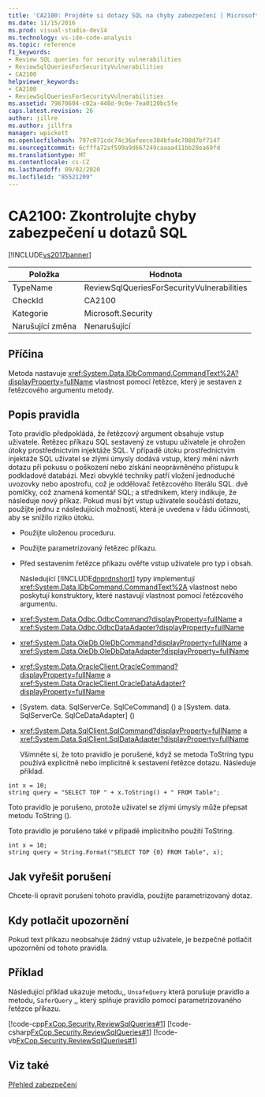 ```yaml
---
title: 'CA2100: Projděte si dotazy SQL na chyby zabezpečení | Microsoft Docs'
ms.date: 11/15/2016
ms.prod: visual-studio-dev14
ms.technology: vs-ide-code-analysis
ms.topic: reference
f1_keywords:
- Review SQL queries for security vulnerabilities
- ReviewSqlQueriesForSecurityVulnerabilities
- CA2100
helpviewer_keywords:
- CA2100
- ReviewSqlQueriesForSecurityVulnerabilities
ms.assetid: 79670604-c02a-448d-9c0e-7ea0120bc5fe
caps.latest.revision: 26
author: jillre
ms.author: jillfra
manager: wpickett
ms.openlocfilehash: 797c071cdc74c36afeece304bfa4c708d7bf7147
ms.sourcegitcommit: 6cfffa72af599a9d667249caaaa411bb28ea69fd
ms.translationtype: MT
ms.contentlocale: cs-CZ
ms.lasthandoff: 09/02/2020
ms.locfileid: "85521209"
---
```

# <a name="ca2100-review-sql-queries-for-security-vulnerabilities"></a>CA2100: Zkontrolujte chyby zabezpečení u dotazů SQL
[!INCLUDE[vs2017banner](../includes/vs2017banner.md)]

|Položka|Hodnota|
|-|-|
|TypeName|ReviewSqlQueriesForSecurityVulnerabilities|
|CheckId|CA2100|
|Kategorie|Microsoft.Security|
|Narušující změna|Nenarušující|

## <a name="cause"></a>Příčina
 Metoda nastavuje <xref:System.Data.IDbCommand.CommandText%2A?displayProperty=fullName> vlastnost pomocí řetězce, který je sestaven z řetězcového argumentu metody.

## <a name="rule-description"></a>Popis pravidla
 Toto pravidlo předpokládá, že řetězcový argument obsahuje vstup uživatele. Řetězec příkazu SQL sestavený ze vstupu uživatele je ohrožen útoky prostřednictvím injektáže SQL. V případě útoku prostřednictvím injektáže SQL uživatel se zlými úmysly dodává vstup, který mění návrh dotazu při pokusu o poškození nebo získání neoprávněného přístupu k podkladové databázi. Mezi obvyklé techniky patří vložení jednoduché uvozovky nebo apostrofu, což je oddělovač řetězcového literálu SQL. dvě pomlčky, což znamená komentář SQL; a středníkem, který indikuje, že následuje nový příkaz. Pokud musí být vstup uživatele součástí dotazu, použijte jednu z následujících možností, která je uvedena v řádu účinnosti, aby se snížilo riziko útoku.

- Použijte uloženou proceduru.

- Použijte parametrizovaný řetězec příkazu.

- Před sestavením řetězce příkazu ověřte vstup uživatele pro typ i obsah.

  Následující [!INCLUDE[dnprdnshort](../includes/dnprdnshort-md.md)] typy implementují <xref:System.Data.IDbCommand.CommandText%2A> vlastnost nebo poskytují konstruktory, které nastavují vlastnost pomocí řetězcového argumentu.

- <xref:System.Data.Odbc.OdbcCommand?displayProperty=fullName> a <xref:System.Data.Odbc.OdbcDataAdapter?displayProperty=fullName>

- <xref:System.Data.OleDb.OleDbCommand?displayProperty=fullName> a <xref:System.Data.OleDb.OleDbDataAdapter?displayProperty=fullName>

- <xref:System.Data.OracleClient.OracleCommand?displayProperty=fullName> a <xref:System.Data.OracleClient.OracleDataAdapter?displayProperty=fullName>

- [System. data. SqlServerCe. SqlCeCommand] (<!-- TODO: review code entity reference <xref:assetId:///System.Data.SqlServerCe.SqlCeCommand?qualifyHint=False&amp;autoUpgrade=True>  -->) a [System. data. SqlServerCe. SqlCeDataAdapter] (<!-- TODO: review code entity reference <xref:assetId:///System.Data.SqlServerCe.SqlCeDataAdapter?qualifyHint=False&amp;autoUpgrade=True>  -->)

- <xref:System.Data.SqlClient.SqlCommand?displayProperty=fullName> a <xref:System.Data.SqlClient.SqlDataAdapter?displayProperty=fullName>

  Všimněte si, že toto pravidlo je porušené, když se metoda ToString typu používá explicitně nebo implicitně k sestavení řetězce dotazu. Následuje příklad.

```
int x = 10;
string query = "SELECT TOP " + x.ToString() + " FROM Table";
```

 Toto pravidlo je porušeno, protože uživatel se zlými úmysly může přepsat metodu ToString ().

 Toto pravidlo je porušeno také v případě implicitního použití ToString.

```
int x = 10;
string query = String.Format("SELECT TOP {0} FROM Table", x);
```

## <a name="how-to-fix-violations"></a>Jak vyřešit porušení
 Chcete-li opravit porušení tohoto pravidla, použijte parametrizovaný dotaz.

## <a name="when-to-suppress-warnings"></a>Kdy potlačit upozornění
 Pokud text příkazu neobsahuje žádný vstup uživatele, je bezpečné potlačit upozornění od tohoto pravidla.

## <a name="example"></a>Příklad
 Následující příklad ukazuje metodu,, `UnsafeQuery` která porušuje pravidlo a metodu, `SaferQuery` ,, který splňuje pravidlo pomocí parametrizovaného řetězce příkazu.

 [!code-cpp[FxCop.Security.ReviewSqlQueries#1](../snippets/cpp/VS_Snippets_CodeAnalysis/FxCop.Security.ReviewSqlQueries/cpp/FxCop.Security.ReviewSqlQueries.cpp#1)]
 [!code-csharp[FxCop.Security.ReviewSqlQueries#1](../snippets/csharp/VS_Snippets_CodeAnalysis/FxCop.Security.ReviewSqlQueries/cs/FxCop.Security.ReviewSqlQueries.cs#1)]
 [!code-vb[FxCop.Security.ReviewSqlQueries#1](../snippets/visualbasic/VS_Snippets_CodeAnalysis/FxCop.Security.ReviewSqlQueries/vb/FxCop.Security.ReviewSqlQueries.vb#1)]

## <a name="see-also"></a>Viz také
 [Přehled zabezpečení](https://msdn.microsoft.com/library/33e09965-61d5-48cc-9e8c-3b047cc4f194)
